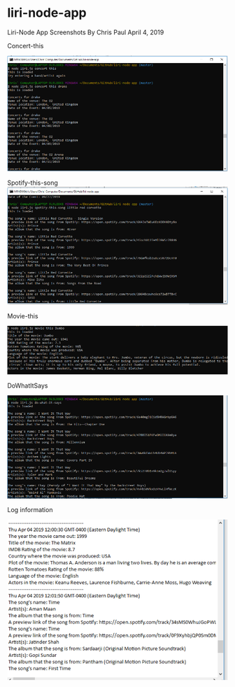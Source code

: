 # liri-node-app
Liri-Node App Screenshots
By Chris Paul
April 4, 2019

Concert-this
 
 ![concert data with input](images/concertThis.png)


Spotify-this-song
  ![Spotify-this](images/spotifyThisSong.png)
  
  
  
Movie-this
 
 ![Movie output](images/movieThis.png)

  

DoWhatItSays

 ![dowhatitsays data](images/doWhatItSays.png)


 Log information
 
 
 ![log data](images/log.png)
